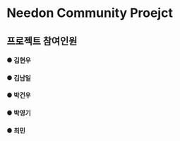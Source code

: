 # Needon Community Proejct

## 프로젝트 참여인원

#### ● 김현우<br>
#### ● 김남일<br>
#### ● 박건우<br>
#### ● 박영기<br>
#### ● 최민